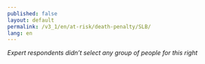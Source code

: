 ```yaml
---
published: false
layout: default
permalink: /v3_1/en/at-risk/death-penalty/SLB/
lang: en
---
```

_Expert respondents didn’t select any group of people for this right_